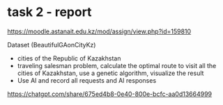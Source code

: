 # task 2 - report
https://moodle.astanait.edu.kz/mod/assign/view.php?id=159810

Dataset (BeautifulGAonCityKz)
- cities of the Republic of Kazakhstan
- traveling salesman problem, calculate the optimal route to visit all the cities of Kazakhstan, use a genetic algorithm, visualize the result
- Use AI and record all requests and AI responses

https://chatgpt.com/share/675ed4b8-0e40-800e-bcfc-aa0d13664999
